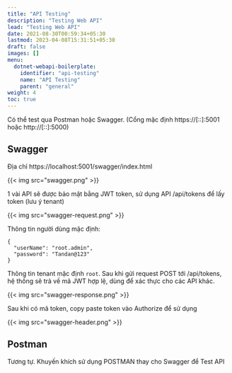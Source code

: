 ```yaml
---
title: "API Testing"
description: "Testing Web API"
lead: "Testing Web API"
date: 2021-08-30T00:59:34+05:30
lastmod: 2023-04-08T15:31:51+05:30
draft: false
images: []
menu:
  dotnet-webapi-boilerplate:
    identifier: "api-testing"
    name: "API Testing"
    parent: "general"
weight: 4
toc: true
---
```


Có thể test qua Postman hoặc Swagger. (Cổng mặc định https://[::]:5001 hoặc http://[::]:5000)


## Swagger

Địa chỉ https://localhost:5001/swagger/index.html

{{< img src="swagger.png" >}}

1 vài API sẽ được bảo mật bằng JWT token, sử dụng API /api/tokens để lấy token (lưu ý tenant)

{{< img src="swagger-request.png" >}}

Thông tin người dùng mặc định:

```
{
  "userName": "root.admin",
  "password": "Tandan@123"
}
```

Thông tin tenant mặc định `root`. Sau khi gửi request POST tới /api/tokens, hệ thống sẽ trả về mã JWT hợp lệ, dùng để xác thực cho các API khác.


{{< img src="swagger-response.png" >}}

Sau khi có mã token, copy paste token vào Authorize để sử dụng

{{< img src="swagger-header.png" >}}

## Postman

Tương tự. Khuyến khích sử dụng POSTMAN thay cho Swagger để Test API

